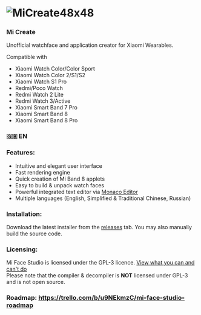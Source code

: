 # ![MiCreate48x48](https://raw.githubusercontent.com/ooflet/Mi-Create/main/src/resources/MiCreate48x48.png)
### Mi Create
Unofficial watchface and application creator for Xiaomi Wearables.

Compatible with
- Xiaomi Watch Color/Color Sport
- Xiaomi Watch Color 2/S1/S2
- Xiaomi Watch S1 Pro
- Redmi/Poco Watch
- Redmi Watch 2 Lite
- Redmi Watch 3/Active
- Xiaomi Smart Band 7 Pro
- Xiaomi Smart Band 8
- Xiaomi Smart Band 8 Pro

### 🇬🇧 EN
### Features:
- Intuitive and elegant user interface
- Fast rendering engine
- Quick creation of Mi Band 8 applets
- Easy to build & unpack watch faces
- Powerful integrated text editor via [Monaco Editor](https://github.com/microsoft/monaco-editor)
- Multiple languages (English, Simplified & Traditional Chinese, Russian)

### Installation:
Download the latest installer from the [releases](https://github.com/ooflet/Mi-Face-Studio/releases) tab. You may also manually build the source code.

### Licensing:
Mi Face Studio is licensed under the GPL-3 licence. [View what you can and can't do](https://gist.github.com/kn9ts/cbe95340d29fc1aaeaa5dd5c059d2e60)   
Please note that the compiler & decompiler is **NOT** licensed under GPL-3 and is not open source.

### Roadmap: https://trello.com/b/u9NEkmzC/mi-face-studio-roadmap

